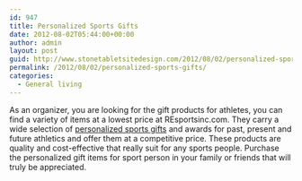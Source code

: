 ```yaml
---
id: 947
title: Personalized Sports Gifts
date: 2012-08-02T05:44:00+00:00
author: admin
layout: post
guid: http://www.stonetabletsitedesign.com/2012/08/02/personalized-sports-gifts/
permalink: /2012/08/02/personalized-sports-gifts/
categories:
  - General living
---
```

As an organizer, you are looking for the gift products for athletes, you can find a variety of items at a lowest price at REsportsinc.com. They carry a wide selection of [personalized sports gifts](http://www.resportsinc.com/) and awards for past, present and future athletics and offer them at a competitive price. These products are quality and cost-effective that really suit for any sports people. Purchase the personalized gift items for sport person in your family or friends that will truly be appreciated.